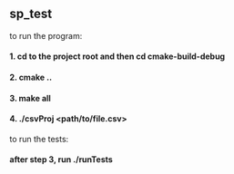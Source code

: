 ## sp_test
to run the program:
#### 1. cd to the project root and then cd cmake-build-debug
#### 2. cmake ..
#### 3. make all
#### 4. ./csvProj <path/to/file.csv> <command>
to run the tests:
#### after step 3, run ./runTests
